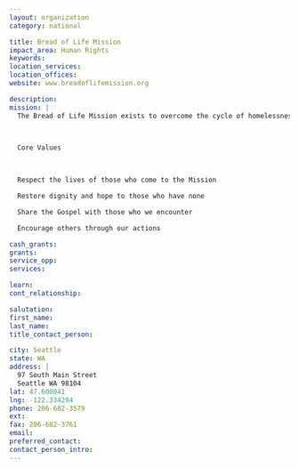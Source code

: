 ```yaml
---
layout: organization
category: national

title: Bread of Life Mission
impact_area: Human Rights
keywords: 
location_services: 
location_offices: 
website: www.breadoflifemission.org

description: 
mission: |
  The Bread of Life Mission exists to overcome the cycle of homelessness in men’s and women’s lives through a Christ-centered complete recovery model.

  

  Core Values

  

  Respect the lives of those who come to the Mission

  Restore dignity and hope to those who have none

  Share the Gospel with those who we encounter

  Encourage others through our actions

cash_grants: 
grants: 
service_opp: 
services: 

learn: 
cont_relationship: 

salutation: 
first_name: 
last_name: 
title_contact_person: 

city: Seattle
state: WA
address: |
  97 South Main Street  
  Seattle WA 98104
lat: 47.600041
lng: -122.334294
phone: 206-682-3579
ext: 
fax: 206-682-3761
email: 
preferred_contact: 
contact_person_intro: 
---
```

